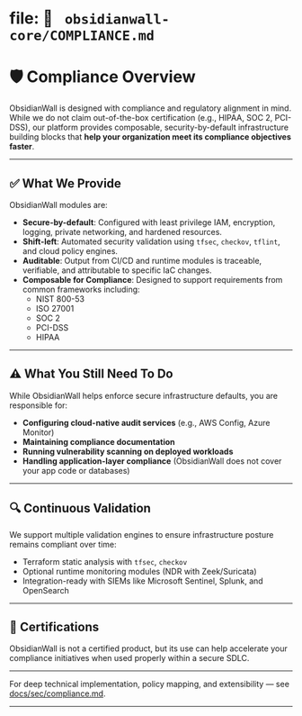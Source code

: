 
# file: 📁 ` obsidianwall-core/COMPLIANCE.md`


# 🛡️ Compliance Overview

ObsidianWall is designed with compliance and regulatory alignment in mind. While we do not claim out-of-the-box certification (e.g., HIPAA, SOC 2, PCI-DSS), our platform provides composable, security-by-default infrastructure building blocks that **help your organization meet its compliance objectives faster**.

---

## ✅ What We Provide

ObsidianWall modules are:

- **Secure-by-default**: Configured with least privilege IAM, encryption, logging, private networking, and hardened resources.
- **Shift-left**: Automated security validation using `tfsec`, `checkov`, `tflint`, and cloud policy engines.
- **Auditable**: Output from CI/CD and runtime modules is traceable, verifiable, and attributable to specific IaC changes.
- **Composable for Compliance**: Designed to support requirements from common frameworks including:
  - NIST 800-53
  - ISO 27001
  - SOC 2
  - PCI-DSS
  - HIPAA

---

## ⚠️ What You Still Need To Do

While ObsidianWall helps enforce secure infrastructure defaults, you are responsible for:

- **Configuring cloud-native audit services** (e.g., AWS Config, Azure Monitor)
- **Maintaining compliance documentation**
- **Running vulnerability scanning on deployed workloads**
- **Handling application-layer compliance** (ObsidianWall does not cover your app code or databases)

---

## 🔍 Continuous Validation

We support multiple validation engines to ensure infrastructure posture remains compliant over time:

- Terraform static analysis with `tfsec`, `checkov`
- Optional runtime monitoring modules (NDR with Zeek/Suricata)
- Integration-ready with SIEMs like Microsoft Sentinel, Splunk, and OpenSearch

---

## 📜 Certifications

ObsidianWall is not a certified product, but its use can help accelerate your compliance initiatives when used properly within a secure SDLC.

---

For deep technical implementation, policy mapping, and extensibility — see [docs/sec/compliance.md](docs/sec/compliance.md).

---
